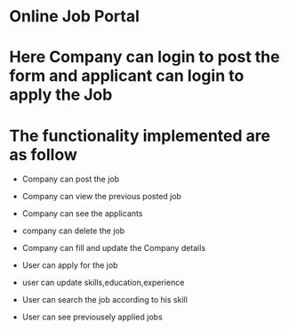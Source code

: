 # Online Job Portal

# Here Company can login to post the form and applicant can login to apply the Job

# The functionality implemented are as follow

* Company can post the job
* Company can view the previous posted job
* Company can see the applicants 
* company can delete the job
* Company can fill and update the Company details 

* User can apply for the job
* user can update skills,education,experience
* User can search the job according to his skill
* User can see previousely applied jobs


